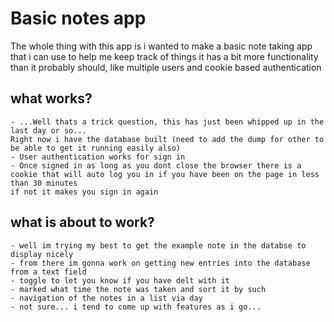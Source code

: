 # Basic notes app
The whole thing with this app is i wanted to make a basic note taking app that i can use to help me keep track of things
it has a bit more functionality than it probably should, like multiple users and cookie based authentication

## what works? 
    - ...Well thats a trick question, this has just been whipped up in the last day or so...
    Right now i have the database built (need to add the dump for other to be able to get it running easily also)
    - User authentication works for sign in
    - Once signed in as long as you dont close the browser there is a cookie that will auto log you in if you have been on the page in less than 30 minutes
    if not it makes you sign in again

## what is about to work?
    - well im trying my best to get the example note in the databse to display nicely
    - from there im gonna work on getting new entries into the database from a text field
    - toggle to let you know if you have delt with it
    - marked what time the note was taken and sort it by such
    - navigation of the notes in a list via day
    - not sure... i tend to come up with features as i go...

